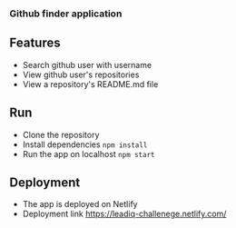 ### Github finder application

## Features
* Search github user with username
* View github user's repositories
* View a repository's README.md file

## Run
* Clone the repository
* Install dependencies ```npm install```
* Run the app on localhost ```npm start```

## Deployment
* The app is deployed on Netlify
* Deployment link https://leadiq-challenege.netlify.com/
